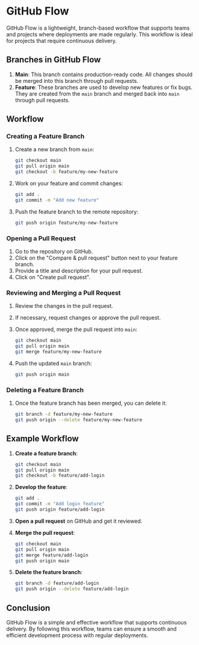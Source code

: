 # GitHub Flow

GitHub Flow is a lightweight, branch-based workflow that supports teams and projects where deployments are made regularly. This workflow is ideal for projects that require continuous delivery.

## Branches in GitHub Flow

1. **Main**: This branch contains production-ready code. All changes should be merged into this branch through pull requests.
2. **Feature**: These branches are used to develop new features or fix bugs. They are created from the `main` branch and merged back into `main` through pull requests.

## Workflow

### Creating a Feature Branch

1. Create a new branch from `main`:
    ```bash
    git checkout main
    git pull origin main
    git checkout -b feature/my-new-feature
    ```

2. Work on your feature and commit changes:
    ```bash
    git add .
    git commit -m "Add new feature"
    ```

3. Push the feature branch to the remote repository:
    ```bash
    git push origin feature/my-new-feature
    ```

### Opening a Pull Request

1. Go to the repository on GitHub.
2. Click on the "Compare & pull request" button next to your feature branch.
3. Provide a title and description for your pull request.
4. Click on "Create pull request".

### Reviewing and Merging a Pull Request

1. Review the changes in the pull request.
2. If necessary, request changes or approve the pull request.
3. Once approved, merge the pull request into `main`:
    ```bash
    git checkout main
    git pull origin main
    git merge feature/my-new-feature
    ```

4. Push the updated `main` branch:
    ```bash
    git push origin main
    ```

### Deleting a Feature Branch

1. Once the feature branch has been merged, you can delete it:
    ```bash
    git branch -d feature/my-new-feature
    git push origin --delete feature/my-new-feature
    ```

## Example Workflow

1. **Create a feature branch**:
    ```bash
    git checkout main
    git pull origin main
    git checkout -b feature/add-login
    ```

2. **Develop the feature**:
    ```bash
    git add .
    git commit -m "Add login feature"
    git push origin feature/add-login
    ```

3. **Open a pull request** on GitHub and get it reviewed.

4. **Merge the pull request**:
    ```bash
    git checkout main
    git pull origin main
    git merge feature/add-login
    git push origin main
    ```

5. **Delete the feature branch**:
    ```bash
    git branch -d feature/add-login
    git push origin --delete feature/add-login
    ```

## Conclusion

GitHub Flow is a simple and effective workflow that supports continuous delivery. By following this workflow, teams can ensure a smooth and efficient development process with regular deployments.